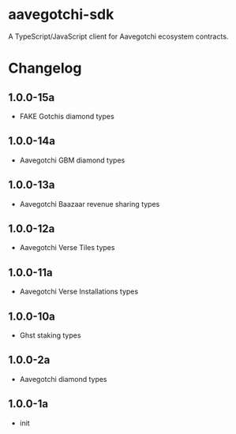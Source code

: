 # aavegotchi-sdk

A TypeScript/JavaScript client for Aavegotchi ecosystem contracts.

# Changelog

## 1.0.0-15a

- FAKE Gotchis diamond types

## 1.0.0-14a

- Aavegotchi GBM diamond types

## 1.0.0-13a

- Aavegotchi Baazaar revenue sharing types

## 1.0.0-12a

- Aavegotchi Verse Tiles types

## 1.0.0-11a

- Aavegotchi Verse Installations types

## 1.0.0-10a

- Ghst staking types

## 1.0.0-2a

- Aavegotchi diamond types

## 1.0.0-1a

- init
